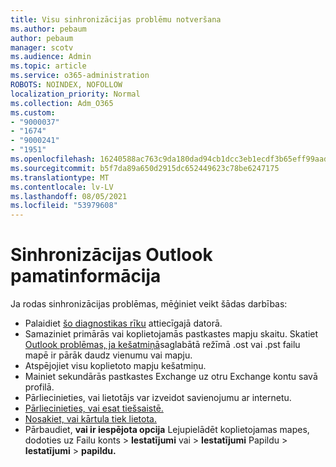 ```yaml
---
title: Visu sinhronizācijas problēmu notveršana
ms.author: pebaum
author: pebaum
manager: scotv
ms.audience: Admin
ms.topic: article
ms.service: o365-administration
ROBOTS: NOINDEX, NOFOLLOW
localization_priority: Normal
ms.collection: Adm_O365
ms.custom:
- "9000037"
- "1674"
- "9000241"
- "1951"
ms.openlocfilehash: 16240588ac763c9da180dad94cb1dcc3eb1ecdf3b65eff99aadf478331b91d59
ms.sourcegitcommit: b5f7da89a650d2915dc652449623c78be6247175
ms.translationtype: MT
ms.contentlocale: lv-LV
ms.lasthandoff: 08/05/2021
ms.locfileid: "53979608"
---
```

# <a name="basic-outlook-sync-troubleshooting"></a>Sinhronizācijas Outlook pamatinformācija

Ja rodas sinhronizācijas problēmas, mēģiniet veikt šādas darbības:

- Palaidiet [šo diagnostikas rīku](https://aka.ms/sara-outlooksendreceive) attiecīgajā datorā.
- Samaziniet primārās vai koplietojamās pastkastes mapju skaitu. Skatiet [Outlook problēmas, ja kešatmiņā](https://support.microsoft.com/help/2768656/outlook-performance-issues-when-there-are-too-many-items-or-folders-in)saglabātā režīmā .ost vai .pst failu mapē ir pārāk daudz vienumu vai mapju.
- Atspējojiet visu koplietoto mapju kešatmiņu.
- Mainiet sekundārās pastkastes Exchange uz otru Exchange kontu savā profilā.
- Pārliecinieties, vai lietotājs var izveidot savienojumu ar internetu. 
- [Pārliecinieties, vai esat tiešsaistē.](https://support.office.com/article/2460e4a8-16c7-47fc-b204-b1549275aac9)
- [Nosakiet, vai kārtula tiek lietota.](https://support.office.com/article/C24F5DEA-9465-4DF4-AD17-A50704D66C59)
- Pārbaudiet, **vai ir iespējota opcija** Lejupielādēt koplietojamas mapes, dodoties uz Failu konts   >  **Iestatījumi** vai  >  **Iestatījumi** Papildu  >  **Iestatījumi**  >  **papildu.**
